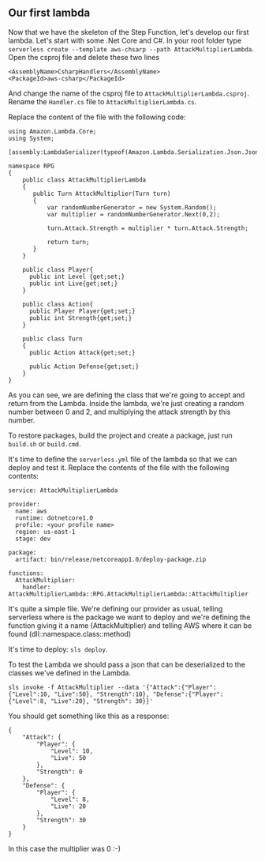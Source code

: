 ## Our first lambda

Now that we have the skeleton of the Step Function, let's develop our first lambda. Let's start with some .Net Core and C#. In your root folder type `serverless create --template aws-chsarp --path AttackMultiplierLambda`. Open the csproj file and delete these two lines
```
<AssemblyName>CsharpHandlers</AssemblyName>
<PackageId>aws-csharp</PackageId>
```
And change the name of the csproj file to `AttackMultiplierLambda.csproj`. Rename the `Handler.cs` file to `AttackMultiplierLambda.cs`.

Replace the content of the file with the following code:

```
using Amazon.Lambda.Core;
using System;

[assembly:LambdaSerializer(typeof(Amazon.Lambda.Serialization.Json.JsonSerializer))]

namespace RPG
{
    public class AttackMultiplierLambda
    {
       public Turn AttackMultiplier(Turn turn)
       {
           var randomNumberGenerator = new System.Random();
           var multiplier = randomNumberGenerator.Next(0,2);

           turn.Attack.Strength = multiplier * turn.Attack.Strength;

           return turn;
       }
    }

    public class Player{
      public int Level {get;set;}
      public int Live{get;set;}
    }

    public class Action{
      public Player Player{get;set;}
      public int Strength{get;set;}
    }

    public class Turn
    {
      public Action Attack{get;set;}

      public Action Defense{get;set;}
    }
}
```
As you can see, we are defining the class that we're going to accept and return from the Lambda. Inside the lambda, we're just creating a random number between 0 and 2, and multiplying the attack strength by this number.

To restore packages, build the project and create a package, just run `build.sh` or `build.cmd`.

It's time to define the `serverless.yml` file of the lambda so that we can deploy and test it. Replace the contents of the file with the following contents:

```
service: AttackMultiplierLambda

provider:
  name: aws
  runtime: dotnetcore1.0
  profile: <your profile name>
  region: us-east-1
  stage: dev

package:
  artifact: bin/release/netcoreapp1.0/deploy-package.zip

functions:
  AttackMultiplier:
    handler: AttackMultiplierLambda::RPG.AttackMultiplierLambda::AttackMultiplier
```

It's quite a simple file. We're defining our provider as usual, telling serverless where is the package we want to deploy and we're defining the function giving it a name (AttackMultiplier) and telling AWS where it can be found (dll::namespace.class::method)

It's time to deploy: `sls deploy`.

To test the Lambda we should pass a json that can be deserialized to the classes we've defined in the Lambda. 

`sls invoke -f AttackMultiplier --data '{"Attack":{"Player":{"Level":10, "Live":50}, "Strength":10}, "Defense":{"Player":{"Level":8, "Live":20}, "Strength": 30}}'`

You should get something like this as a response:
```
{
    "Attack": {
        "Player": {
            "Level": 10,
            "Live": 50
        },
        "Strength": 0
    },
    "Defense": {
        "Player": {
            "Level": 8,
            "Live": 20
        },
        "Strength": 30
    }
}
```

In this case the multiplier was 0 :-)
